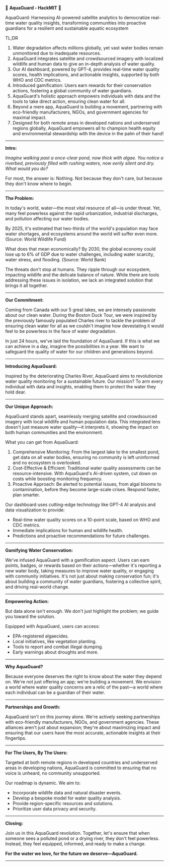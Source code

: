 🌊 **AquaGuard - HackMIT** 🌊

AquaGuard: Harnessing AI-powered satellite analytics to democratize real-time water quality insights, transforming communities into proactive guardians for a resilient and sustainable aquatic ecosystem

TL;DR

1. Water degradation affects millions globally, yet vast water bodies remain unmonitored due to inadequate resources.
2. AquaGuard integrates satellite and crowdsourced imagery with localized wildlife and human data to give an in-depth analysis of water quality.
3. Our AI dashboard, powered by GPT-4, provides real-time water quality scores, health implications, and actionable insights, supported by both WHO and CDC metrics.
4. Introduced gamification: Users earn rewards for their conservation actions, fostering a global community of water guardians.
5. AquaGuard's holistic approach empowers individuals with data and the tools to take direct action, ensuring clean water for all.
6. Beyond a mere app, AquaGuard is building a movement, partnering with eco-friendly manufacturers, NGOs, and government agencies for maximal impact.
7. Designed for both remote areas in developed nations and underserved regions globally, AquaGuard empowers all to champion health equity and environmental stewardship with the device in the palm of their hand!

---

**Intro:**

*Imagine walking past a once-clear pond, now thick with algae. You notice a riverbed, previously filled with rushing waters, now eerily silent and dry. What would you do?*

For most, the answer is: Nothing. Not because they don't care, but because they don't know where to begin.

---

**The Problem:**

In today's world, water—the most vital resource of all—is under threat. Yet, many feel powerless against the rapid urbanization, industrial discharges, and pollution affecting our water bodies. 

By 2025, it's estimated that two-thirds of the world's population may face water shortages, and ecosystems around the world will suffer even more. (Source: World Wildlife Fund)

What does that mean economically? By 2030, the global economy could lose up to 6% of GDP due to water challenges, including water scarcity, water stress, and flooding. (Source: World Bank)

The threats don't stop at humans. They ripple through our ecosystem, impacting wildlife and the delicate balance of nature. While there are tools addressing these issues in isolation, we lack an integrated solution that brings it all together.

---

**Our Commitment:**

Coming from Canada with our 5 great lakes, we are intensely passionate about our clean water. During the Boston Duck Tour, we were inspired by the previously famously populated Charles river to tackle the problem of ensuring clean water for all as we couldn't imagine how devestating it would feel to be powerless in the face of water degradation.

In just 24 hours, we've laid the foundation of AquaGuard. If this is what we can achieve in a day, imagine the possibilities in a year. We want to safeguard the quality of water for our children and generations beyond.

---

**Introducing AquaGuard:**

Inspired by the deteriorating Charles River, AquaGuard aims to revolutionize water quality monitoring for a sustainable future. Our mission? To arm every individual with data and insights, enabling them to protect the water they hold dear.

---

**Our Unique Approach:**

AquaGuard stands apart, seamlessly merging satellite and crowdsourced imagery with local wildlife and human population data. This integrated lens doesn't just measure water quality—it interprets it, showing the impact on both human communities and the environment.

What you can get from AquaGuard:
1. Comprehensive Monitoring: From the largest lake to the smallest pond, get data on all water bodies, ensuring no community is left uninformed and no ecosystem is overlooked.
2. Cost-Effective & Efficient: Traditional water quality assessments can be resource-intensive. With AquaGuard's AI-driven system, cut down on costs while boosting monitoring frequency.
3. Proactive Approach: Be alerted to potential issues, from algal blooms to contamination, before they become large-scale crises. Respond faster, plan smarter.

Our dashboard uses cutting-edge technology like GPT-4 AI analysis and data visualization to provide:
- Real-time water quality scores on a 10-point scale, based on WHO and CDC metrics.
- Immediate implications for human and wildlife health.
- Predictions and proactive recommendations for future challenges.

---

**Gamifying Water Conservation:**

We've infused AquaGuard with a gamification aspect. Users can earn points, badges, or rewards based on their actions—whether it's reporting a new water body, taking measures to improve water quality, or engaging with community initiatives. It's not just about making conservation fun; it's about building a community of water guardians, fostering a collective spirit, and driving real-world change.

---

**Empowering Action:**

But data alone isn't enough. We don't just highlight the problem; we guide you toward the solution. 

Equipped with AquaGuard, users can access:

- EPA-registered algaecides.
- Local initiatives, like vegetation planting.
- Tools to report and combat illegal dumping.
- Early warnings about droughts and more.

---

**Why AquaGuard?**

Because everyone deserves the right to know about the water they depend on. We're not just offering an app; we're building a movement. We envision a world where water quality concerns are a relic of the past—a world where each individual can be a guardian of their water.

---

**Partnerships and Growth:**

AquaGuard isn't on this journey alone. We're actively seeking partnerships with eco-friendly manufacturers, NGOs, and government agencies. These alliances aren't just about expansion; they're about maximizing impact and ensuring that our users have the most accurate, actionable insights at their fingertips.

---

**For The Users, By The Users:**

Targeted at both remote regions in developed countries and underserved areas in developing nations, AquaGuard is committed to ensuring that no voice is unheard, no community unsupported.

Our roadmap is dynamic. We aim to:

- Incorporate wildlife data and natural disaster events.
- Develop a bespoke model for water quality analysis.
- Provide region-specific resources and solutions.
- Prioritize user data privacy and security.

---

**Closing:**

Join us in this AquaGuard revolution. Together, let's ensure that when someone sees a polluted pond or a drying river, they don't feel powerless. Instead, they feel equipped, informed, and ready to make a change.

**For the water we love, for the future we deserve—AquaGuard.**

---
